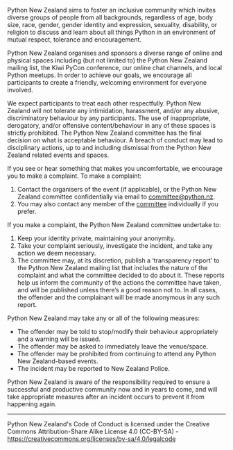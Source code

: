 Python New Zealand aims to foster an inclusive community which invites diverse groups of people from all backgrounds, regardless of age, body size, race, gender, gender identity and expression, sexuality, disability, or religion to discuss and learn about all things Python in an environment of mutual respect, tolerance and encouragement.

Python New Zealand organises and sponsors a diverse range of online and physical spaces including (but not limited to) the Python New Zealand mailing list, the Kiwi PyCon conference, our online chat channels, and local Python meetups. In order to achieve our goals, we encourage all participants to create a friendly, welcoming environment for everyone involved.

We expect participants to treat each other respectfully. Python New Zealand will not tolerate any intimidation, harassment, and/or any abusive, discriminatory behaviour by any participants. The use of inappropriate, derogatory, and/or offensive content/behaviour in any of these spaces is strictly prohibited. The Python New Zealand committee has the final decision on what is acceptable behaviour. A breach of conduct may lead to disciplinary actions, up to and including dismissal from the Python New Zealand related events and spaces.

If you see or hear something that makes you uncomfortable, we encourage you to make a complaint. To make a complaint:

1. Contact the organisers of the event (if applicable), or the Python New Zealand committee confidentially via email to [committee@python.nz](mailto:committee@python.nz).
2. You may also contact any member of the [committee](https://python.nz/committee) individually if you prefer.

If you make a complaint, the Python New Zealand committee undertake to:

1. Keep your identity private, maintaining your anonymity.
2. Take your complaint seriously, investigate the incident, and take any action we deem necessary.
3. The committee may, at its discretion, publish a ‘transparency report’ to the Python New Zealand mailing list that includes the nature of the complaint and what the committee decided to do about it. These reports help us inform the community of the actions the committee have taken, and will be published unless there’s a good reason not to. In all cases, the offender and the complainant will be made anonymous in any such report.

Python New Zealand may take any or all of the following measures:

- The offender may be told to stop/modify their behaviour appropriately and a warning will be issued.
- The offender may be asked to immediately leave the venue/space.
- The offender may be prohibited from continuing to attend any Python New Zealand-based events.
- The incident may be reported to New Zealand Police.

Python New Zealand is aware of the responsibility required to ensure a successful and productive community now and in years to come, and will take appropriate measures after an incident occurs to prevent it from happening again.

- - -

Python New Zealand's Code of Conduct is licensed under the Creative Commons Attribution-Share Alike License 4.0 (CC-BY-SA) - https://creativecommons.org/licenses/by-sa/4.0/legalcode
